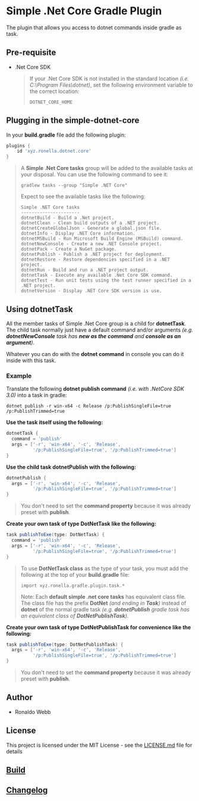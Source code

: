 # Simple .Net Core Gradle Plugin

The plugin that allows you access to dotnet commands inside gradle as task.

## Pre-requisite

* .Net Core SDK

  > If your .Net Core SDK is not installed in the standard location *(i.e. C:\Program Files\dotnet)*, set the following environment variable to the correct location:
  >
  > ```
  > DOTNET_CORE_HOME
  > ```

## Plugging in the simple-dotnet-core

In your **build.gradle** file add the following plugin:

```groovy
plugins {
    id 'xyz.ronella.dotnet.core'
}
```

> A **Simple .Net Core tasks** group will be added to the available tasks at your disposal. You can use the following command to see it:
>
> ```
> gradlew tasks --group "Simple .NET Core"
> ```
>
> Expect to see the available tasks like the following:
>
> ```
> Simple .NET Core tasks
> ----------------------
> dotnetBuild - Build a .Net project.
> dotnetClean - Clean build outputs of a .NET project.
> dotnetCreateGlobalJson - Generate a global.json file.
> dotnetInfo - Display .NET Core information.
> dotnetMSBuild - Run Microsoft Build Engine (MSBuild) command.
> dotnetNewConsole - Create a new .NET Console project.
> dotnetPack - Create a NuGet package.
> dotnetPublish - Publish a .NET project for deployment.
> dotnetRestore - Restore dependencies specified in a .NET project.
> dotnetRun - Build and run a .NET project output.
> dotnetTask - Execute any available .Net Core SDK command.
> dotnetTest - Run unit tests using the test runner specified in a .NET project.
> dotnetVersion - Display .NET Core SDK version is use.
> ```

## Using dotnetTask

All the member tasks of Simple .Net Core group is a child for **dotnetTask**. The child task normally just have a default command and/or arguments *(e.g. **dotnetNewConsole** task has **new as the command** and **console as an argument**)*. 

Whatever you can do with the **dotnet command** in console you can do it inside with this task. 

### Example

Translate the following **dotnet publish command** *(i.e. with .NetCore SDK 3.0)* into a task in gradle:

```
dotnet publish -r win-x64 -c Release /p:PublishSingleFile=true /p:PublishTrimmed=true
```

**Use the task itself using the following:**

```groovy
dotnetTask {
  command = 'publish'
  args = ['-r', 'win-x64', '-c', 'Release', 
          '/p:PublishSingleFile=true', '/p:PublishTrimmed=true']
}
```

**Use the child task dotnetPublish with the following:**

```groovy
dotnetPublish {
  args = ['-r', 'win-x64', '-c', 'Release', 
          '/p:PublishSingleFile=true', '/p:PublishTrimmed=true']
}
```

> You don't need to set the **command property** because it was already preset with **publish**.

**Create your own task of type DotNetTask like the following:**

```groovy
task publishToExe(type: DotNetTask) {
  command = 'publish'
  args = ['-r', 'win-x64', '-c', 'Release', 
          '/p:PublishSingleFile=true', '/p:PublishTrimmed=true']
}
```

> To use **DotNetTask class** as the type of your task, you must add the following at the top of your **build.gradle** file:
>
> ```
> import xyz.ronella.gradle.plugin.task.*
> ```
>
> Note: Each **default simple .net core tasks** has equivalent class file. The class file has the prefix **DotNet** *(and ending in **Task**)* instead of **dotnet** of the normal gradle task *(e.g. **dotnetPublish** gradle task has an equivalent class of **DotNetPublishTask**)*.

**Create your own task of type DotNetPublishTask for convenience like the following:**

``` groovy
task publishToExe(type: DotNetPublishTask) {
  args = ['-r', 'win-x64', '-c', 'Release', 
          '/p:PublishSingleFile=true', '/p:PublishTrimmed=true']
}
```

> You don't need to set the **command property** because it was already preset with **publish**.
>

## Author

* Ronaldo Webb

## License

This project is licensed under the MIT License - see the [LICENSE.md](LICENSE.md) file for details

## [Build](BUILD.md)

## [Changelog](CHANGELOG.md)

